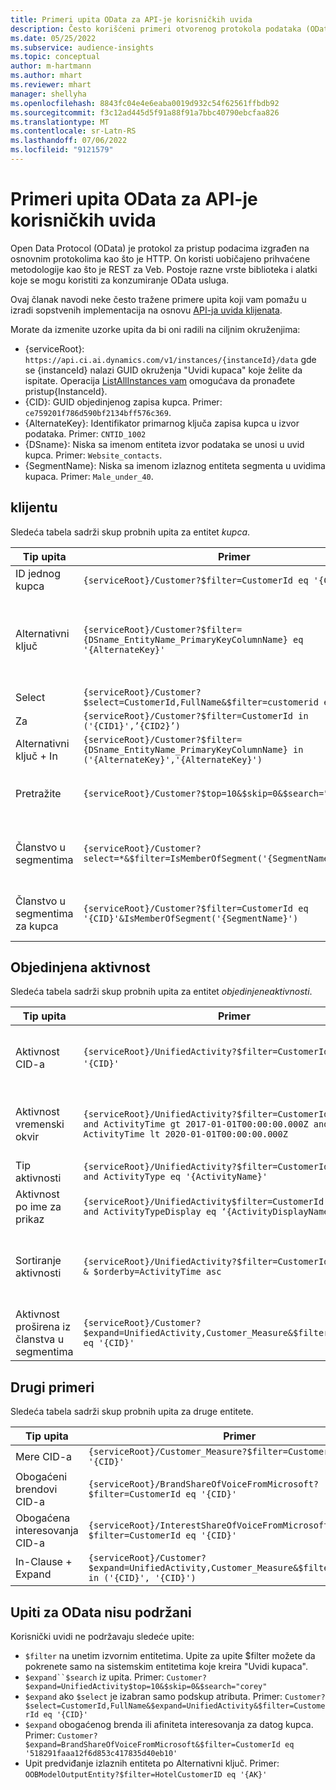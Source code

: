```yaml
---
title: Primeri upita OData za API-je korisničkih uvida
description: Često korišćeni primeri otvorenog protokola podataka (OData) za upit API-ja korisničkih uvida za redigovanje podataka.
ms.date: 05/25/2022
ms.subservice: audience-insights
ms.topic: conceptual
author: m-hartmann
ms.author: mhart
ms.reviewer: mhart
manager: shellyha
ms.openlocfilehash: 8843fc04e4e6eaba0019d932c54f62561ffbdb92
ms.sourcegitcommit: f3c12ad445d5f91a88f91a7bbc40790ebcfaa826
ms.translationtype: MT
ms.contentlocale: sr-Latn-RS
ms.lasthandoff: 07/06/2022
ms.locfileid: "9121579"
---
```

# <a name="odata-query-examples-for-customer-insights-apis"></a>Primeri upita OData za API-je korisničkih uvida

Open Data Protocol (OData) je protokol za pristup podacima izgrađen na osnovnim protokolima kao što je HTTP. On koristi uobičajeno prihvaćene metodologije kao što je REST za Veb. Postoje razne vrste biblioteka i alatki koje se mogu koristiti za konzumiranje OData usluga.

Ovaj članak navodi neke često tražene primere upita koji vam pomažu u izradi sopstvenih implementacija na osnovu [API-ja uvida klijenata](apis.md).

Morate da izmenite uzorke upita da bi oni radili na ciljnim okruženjima: 

- {serviceRoot}: `https://api.ci.ai.dynamics.com/v1/instances/{instanceId}/data` gde se {instanceId} nalazi GUID okruženja "Uvidi kupaca" koje želite da ispitate. Operacija [ListAllInstances vam](https://developer.ci.ai.dynamics.com/api-details#api=CustomerInsights&operation=Get-all-instances) omogućava da pronađete pristup{InstanceId}.
- {CID}: GUID objedinjenog zapisa kupca. Primer: `ce759201f786d590bf2134bff576c369`.
- {AlternateKey}: Identifikator primarnog ključa zapisa kupca u izvor podataka. Primer: `CNTID_1002`
- {DSname}: Niska sa imenom entiteta izvor podataka se unosi u uvid kupca. Primer: `Website_contacts`.
- {SegmentName}: Niska sa imenom izlaznog entiteta segmenta u uvidima kupaca. Primer: `Male_under_40`.

## <a name="customer"></a>klijentu

Sledeća tabela sadrži skup probnih upita za entitet *kupca*.

|Tip upita |Primer  | Belešku  |
|---------|---------|---------|
|ID jednog kupca     | `{serviceRoot}/Customer?$filter=CustomerId eq '{CID}'`          |  |
|Alternativni ključ    | `{serviceRoot}/Customer?$filter={DSname_EntityName_PrimaryKeyColumnName} eq '{AlternateKey}'`         |  Alternativni ključevi i dalje postoje u objedinjenom entitetu klijenta       |
|Select   | `{serviceRoot}/Customer?$select=CustomerId,FullName&$filter=customerid eq '1'`        |         |
|Za    | `{serviceRoot}/Customer?$filter=CustomerId in ('{CID1}',’{CID2}’)`        |         |
|Alternativni ključ + In   | `{serviceRoot}/Customer?$filter={DSname_EntityName_PrimaryKeyColumnName} in ('{AlternateKey}','{AlternateKey}')`         |         |
|Pretražite  | `{serviceRoot}/Customer?$top=10&$skip=0&$search="string"`        |   Daje prvih 10 rezultata za nisku za traženje.      |
|Članstvo u segmentima  | `{serviceRoot}/Customer?select=*&$filter=IsMemberOfSegment('{SegmentName}')&$top=10`     | Daje unapred određeni broj redova iz entiteta segmentacije.      |
|Članstvo u segmentima za kupca | `{serviceRoot}/Customer?$filter=CustomerId eq '{CID}'&IsMemberOfSegment('{SegmentName}')`     | Daje profil kupca ako je član datog segmenta.     |

## <a name="unified-activity"></a>Objedinjena aktivnost

Sledeća tabela sadrži skup probnih upita za entitet *objedinjeneaktivnosti*.

|Tip upita |Primer  | Belešku  |
|---------|---------|---------|
|Aktivnost CID-a     | `{serviceRoot}/UnifiedActivity?$filter=CustomerId eq '{CID}'`          | Navodi aktivnosti određenog profila klijenta |
|Aktivnost vremenski okvir    | `{serviceRoot}/UnifiedActivity?$filter=CustomerId eq '{CID}' and ActivityTime gt 2017-01-01T00:00:00.000Z and ActivityTime lt 2020-01-01T00:00:00.000Z`     |  Aktivnosti profila kupca u vremenski okvir       |
|Tip aktivnosti    |   `{serviceRoot}/UnifiedActivity?$filter=CustomerId eq '{CID}' and ActivityType eq '{ActivityName}'`        |         |
|Aktivnost po ime za prikaz     | `{serviceRoot}/UnifiedActivity$filter=CustomerId eq ‘{CID}’ and ActivityTypeDisplay eq ‘{ActivityDisplayName}’`        | |
|Sortiranje aktivnosti    | `{serviceRoot}/UnifiedActivity?$filter=CustomerId eq ‘{CID}’ & $orderby=ActivityTime asc`     |  Sortiranje aktivnosti po rastućem ili opadajućem redosledu       |
|Aktivnost proširena iz članstva u segmentima  |   `{serviceRoot}/Customer?$expand=UnifiedActivity,Customer_Measure&$filter=CustomerId eq '{CID}'`     |         |

## <a name="other-examples"></a>Drugi primeri

Sledeća tabela sadrži skup probnih upita za druge entitete.

|Tip upita |Primer  | Belešku  |
|---------|---------|---------|
|Mere CID-a    | `{serviceRoot}/Customer_Measure?$filter=CustomerId eq '{CID}'`          |  |
|Obogaćeni brendovi CID-a    | `{serviceRoot}/BrandShareOfVoiceFromMicrosoft?$filter=CustomerId eq '{CID}'`  |       |
|Obogaćena interesovanja CID-a    |   `{serviceRoot}/InterestShareOfVoiceFromMicrosoft?$filter=CustomerId eq '{CID}'`       |         |
|In-Clause + Expand     | `{serviceRoot}/Customer?$expand=UnifiedActivity,Customer_Measure&$filter=CustomerId in ('{CID}', '{CID}')`         | |

## <a name="not-supported-odata-queries"></a>Upiti za OData nisu podržani

Korisnički uvidi ne podržavaju sledeće upite:

- `$filter` na unetim izvornim entitetima. Upite za upite $filter možete da pokrenete samo na sistemskim entitetima koje kreira "Uvidi kupaca".
- `$expand``$search` iz upita. Primer: `Customer?$expand=UnifiedActivity$top=10&$skip=0&$search="corey"`
- `$expand` ako `$select` je izabran samo podskup atributa. Primer: `Customer?$select=CustomerId,FullName&$expand=UnifiedActivity&$filter=CustomerId eq '{CID}'`
- `$expand` obogaćenog brenda ili afiniteta interesovanja za datog kupca. Primer: `Customer?$expand=BrandShareOfVoiceFromMicrosoft&$filter=CustomerId eq '518291faaa12f6d853c417835d40eb10'`
- Upit predviđanje izlaznih entiteta po Alternativni ključ. Primer: `OOBModelOutputEntity?$filter=HotelCustomerID eq '{AK}'`
